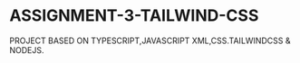 # ASSIGNMENT-3-TAILWIND-CSS
PROJECT BASED ON TYPESCRIPT,JAVASCRIPT XML,CSS.TAILWINDCSS &amp; NODEJS.
